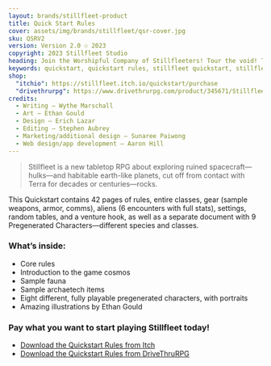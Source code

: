 ```yaml
---
layout: brands/stillfleet-product
title: Quick Start Rules
cover: assets/img/brands/stillfleet/qsr-cover.jpg
sku: QSRV2
version: Version 2.0 ☉ 2023
copyright: 2023 Stillfleet Studio
heading: Join the Worshipful Company of Stillfleeters! Tour the void! Try to survive!
keywords: quickstart, quickstart rules, stillfleet quickstart, stillfleet intro, stillfleet pregens, pregenerated characters
shop:
  "itchio": https://stillfleet.itch.io/quickstart/purchase
  "drivethrurpg": https://www.drivethrurpg.com/product/345671/Stillfleet--Quickstart-Rules
credits:
  - Writing – Wythe Marschall
  - Art – Ethan Gould
  - Design – Erich Lazar
  - Editing – Stephen Aubrey
  - Marketing/additional design – Sunaree Paiwong
  - Web design/app development – Aaron Hill
---
```


> Stillfleet is a new tabletop RPG about exploring ruined spacecraft—hulks—and habitable earth-like planets, cut off from contact with Terra for decades or centuries—rocks.

This Quickstart contains 42 pages of rules, entire classes, gear (sample weapons, armor, comms), aliens (6 encounters with full stats), settings, random tables, and a venture hook, as well as a separate document with 9 Pregenerated Characters—different species and classes.

### What’s inside:

- Core rules
- Introduction to the game cosmos
- Sample fauna
- Sample archaetech items
- Eight different, fully playable pregenerated characters, with portraits
- Amazing illustrations by Ethan Gould


### Pay what you want to start playing Stillfleet today!

<ul class="button-list">
  <li>
    <a href="https://stillfleet.itch.io/quickstart" class="external itchio">
      Download the Quickstart Rules from Itch
    </a>
  </li>
  <li>
    <a href="https://www.drivethrurpg.com/product/345671/Stillfleet--Quickstart-Rules" class="external drivethrurpg">
      Download the Quickstart Rules from DriveThruRPG
    </a>
  </li>
</ul>
